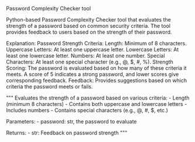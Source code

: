 Password Complexity Checker tool

Python-based Password Complexity Checker tool that evaluates the strength of a password based on common security criteria. The tool provides feedback to users based on the strength of their password.

Explanation:
Password Strength Criteria:
Length: Minimum of 8 characters.
Uppercase Letters: At least one uppercase letter.
Lowercase Letters: At least one lowercase letter.
Numbers: At least one number.
Special Characters: At least one special character (e.g., @, $, #, %).
Strength Scoring:
The password is evaluated based on how many of these criteria it meets.
A score of 5 indicates a strong password, and lower scores give corresponding feedback.
Feedback:
Provides suggestions based on which criteria the password meets or fails.

  """
    Evaluates the strength of a password based on various criteria:
    - Length (minimum 8 characters)
    - Contains both uppercase and lowercase letters
    - Includes numbers
    - Contains special characters (e.g., @, #, $, etc.)
    
  Parameters:
    - password: str, the password to evaluate
    
  Returns:
    - str: Feedback on password strength
    """
    

